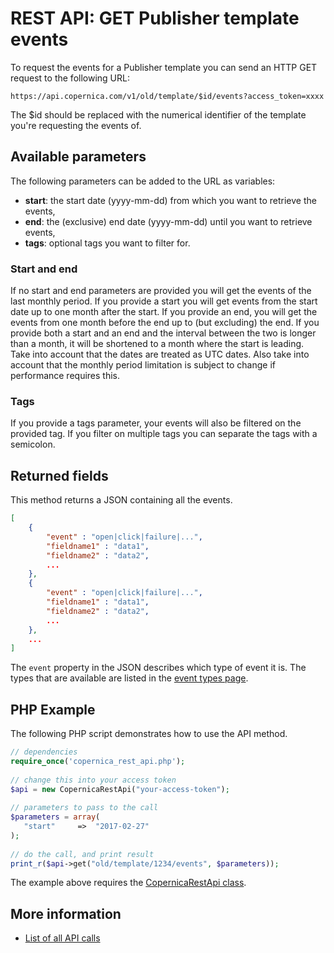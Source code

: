 # REST API: GET Publisher template events

To request the events for a Publisher template you can send an HTTP GET
request to the following URL:

`https://api.copernica.com/v1/old/template/$id/events?access_token=xxxx`

The $id should be replaced with the numerical identifier of the template 
you're requesting the events of.

## Available parameters

The following parameters can be added to the URL as variables:

- **start**: the start date (yyyy-mm-dd) from which you want to retrieve the events,
- **end**:   the (exclusive) end date (yyyy-mm-dd) until you want to retrieve events,
- **tags**:  optional tags you want to filter for.


### Start and end

If no start and end parameters are provided you will get the events
of the last monthly period. If you provide a start you will get events
from the start date up to one month after the start. If you provide an
end, you will get the events from one month before the end up to (but excluding)
the end. If you provide both a start and an end and the interval between
the two is longer than a month, it will be shortened to a month where the
start is leading. Take into account that the dates are treated as UTC dates.
Also take into account that the monthly period limitation is subject to
change if performance requires this.

### Tags

If you provide a tags parameter, your events will also be filtered on the
provided tag. If you filter on multiple tags you can separate the tags
with a semicolon.

## Returned fields

This method returns a JSON containing all the events.

```json
[
    {
        "event" : "open|click|failure|...",
        "fieldname1" : "data1",
        "fieldname2" : "data2",
        ...
    },
    {
        "event" : "open|click|failure|...",
        "fieldname1" : "data1",
        "fieldname2" : "data2",
        ...
    },
    ...
]
```
The `event` property in the JSON describes which type of event it is. The types that
are available are listed in the [event types page](./event-types.md).


## PHP Example

The following PHP script demonstrates how to use the API method.

```php
// dependencies
require_once('copernica_rest_api.php');
    
// change this into your access token
$api = new CopernicaRestApi("your-access-token");
    
// parameters to pass to the call
$parameters = array(
   "start"     =>  "2017-02-27"
);
    
// do the call, and print result
print_r($api->get("old/template/1234/events", $parameters));
```

The example above requires the [CopernicaRestApi class](rest-php).

## More information

* [List of all API calls](rest-api)

